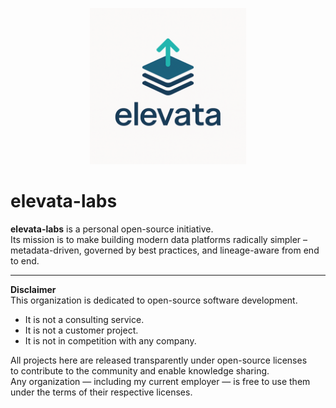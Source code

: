 <p align="center">
  <img src="assets/logo.png" alt="elevata logo" width="250"/>
</p>

# elevata-labs

**elevata-labs** is a personal open-source initiative.  
Its mission is to make building modern data platforms radically simpler –  
metadata-driven, governed by best practices, and lineage-aware from end to end.

---

**Disclaimer**  
This organization is dedicated to open-source software development.  
- It is not a consulting service.  
- It is not a customer project.  
- It is not in competition with any company.  

All projects here are released transparently under open-source licenses  
to contribute to the community and enable knowledge sharing.  
Any organization — including my current employer — is free to use them under the terms of their respective licenses.
